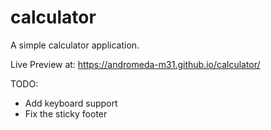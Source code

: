 # calculator

A simple calculator application.

Live Preview at: https://andromeda-m31.github.io/calculator/

TODO:
- Add keyboard support
- Fix the sticky footer
